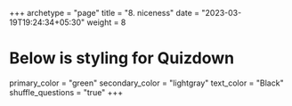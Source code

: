 +++
archetype = "page"
title = "8. niceness"
date = "2023-03-19T19:24:34+05:30"
weight = 8
# Below is styling for Quizdown
primary_color = "green"
secondary_color = "lightgray"
text_color = "Black"
shuffle_questions = "true"
+++

